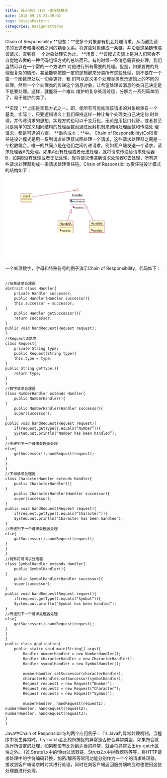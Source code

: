 ```yaml
---
title: 设计模式（18）-责任链模式
date: 2018-09-28 21:39:02
tags: DesignPatterns
categories: DesignPatterns
---
```

Chain of Responsibility
**思想：**使多个对象都有机会处理请求，从而避免请求的发送者和接收者之间的耦合关系。将这些对象连成一条链，并沿着这条链传递该请求，直到有一 个对象处理它为止。
**场景：**该模式实际上是对人们常会不自觉地去做的一种代码组织方式的总结而已。有的时候一条消息需要被处理，我们当然可以在一个雷的一个方法中 对他进行所有需要的处理。但是，如果要做的处理很复杂的情形，甚至能够按照一定的逻辑醒来分类所有这些处理，则不要在一个雷一个函数里处以一切会更好，我 们可以定义多个处理类类表示逻辑上的不同的处理，然后一个个处理类的传递这个消息对象，让希望处理该消息的类自己决定是不是要处理。这样，就能将一个难以 维护的复杂处理过程，分解为一系列简单明了，易于维护的类了。
<!-- more -->
**实现：**上图是实现方式之一。即，使所有可能处理该请求的对象继承自一个基类，实际上，只要逻辑语义上我们保持这样一种让每个处理类自己决定何 时处理，并传递请求的思想，实现方式也可以千变万化，无论是用接口代替，或者甚至只是简单的定义相同结构的处理函数而通过反射机制来调用处理函数和传递处 理请求，都是可选的方案。
**重构成本：**中。
Chain of Responsibility(CoR)责任链设计模式是用一系列请求处理器试图处理一个请求，这些请求处理器之间是一个松散耦合，唯一的共同点是在他们之间传递请求。例如客户端发送一个请求，请求处理器A先处理，如果A没有处理或者无法处理，就将请求传递给请求处理器B，如果B没有处理或者无法处理，就将请求传递到请求处理器C去处理，所有这些请求处理器构成一条请求处理责任链。Chain of Responsibility责任链设计模式的结构如下：
![这里写图片描述](2018/09/28/设计模式（18）-责任链模式/20161027185955526.png)

一个处理数字，字母和特殊符号的例子演示Chain of Responsibility，代码如下：

```

//抽象请求处理器
abstract class Handler{
	private Handler successor;
	public Handler(Handler successor){
	this.successor = successor;
}
	public Handler getSuccessor(){
	return successor;
}
public void handRequest(Request request);
}
//Request请求类
class Request{
	private String type;
	public Request(String type){
	this.type = type;
}
public String getType(){
	return type;
}
}
//数字请求处理器
class NumberHandler extends Handler{
	public NumberHandler(){
}
	public NumberHandler(Handler successor){
	super(successor);
}
public void handRequest(Request request){
	if(request.getType().equals(“Number”)){
	System.out.println(“Number has been handled”);
}
//传递到下一个请求处理器处理
else{
	getSuccessor().handRequest(request);
}
}
}
//字母请求处理器
class CharacterHandler extends Handler{
	public CharacterHandler(){
}
	public CharacterHandler(Handler successor){
	super(successor);
}
public void handRequest(Request request){
	if(request.getType().equals(“Character”)){
	System.out.println(“Character has been handled”);
}
//传递到下一个请求处理器处理
else{
	getSuccessor().handRequest(request);
}
}
}
//特殊符号请求处理器
class SymbolHandler extends Handler{
	public SymbolHandler(){
}
	public SymbolHandler(Handler successor){
	super(successor);
}
public void handRequest(Request request){
	if(request.getType().equals(“Symbol”)){
	System.out.println(“Symbol has been handled”);
}
//传递到下一个请求处理器处理
else{
	getSuccessor().handRequest(request);
}
}
}
public class Application{
	public static void main(String[] args){
		Handler numberHandler = new NumberHandler();
		Handler characterHandler = new CharacterHandler();
		Handler symbolHandler = new SymbolHandler();

		numberHandler.setSuccessor(characterHandler);
		characterHandler.setSuccessor(symbolHandler);
		Request request1 = new Request(“Number”);
		Request request2 = new Request(“Character”);
		Request request3 = new Request(“Symbol”);

		numberHandler. handRequest(request1);
numberHandler. handRequest(request2);
numberHandler. handRequest(request3);
}
}
```
Java中Chain of Responsibility的两个应用例子：
(1).Java的异常处理机制，当程序中发生异常时，try-catch会比较所捕捉的异常是否符合异常类型，如果符合就执行所设定的处理，如果都没有比对到适当的异常，就会将异常丢出try-catch区块之外。
(2).Struts1.x中的filter过滤器链，Struts2.x中拦截器链等等，将HTTP请求处理中的字符编码转换，加密/解密等常用功能分别作为一个个的请求处理器，接收到客户端请求时对其进行处理，同时在向客户端返回服务端响应时也使用这些处理器进行处理。
